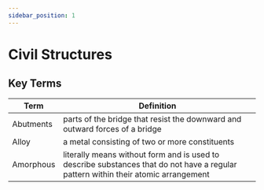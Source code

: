 ```yaml
---
sidebar_position: 1
---
```


# Civil Structures

## Key Terms

|Term|Definition|
|----|----------|
|Abutments|parts of the bridge that resist the downward and outward forces of a bridge|
|Alloy|a metal consisting of two or more constituents|
|Amorphous|literally means without form and is used to describe substances that do not have a regular pattern within their atomic arrangement|

